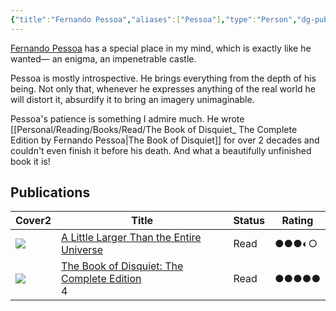 ```yaml
---
{"title":"Fernando Pessoa","aliases":["Pessoa"],"type":"Person","dg-publish":true,"dg-note-icon":2,"tags":["person","person/writer"],"updated":"2023-10-08T11:58:33+06:00","created":"2023-01-15T11:36:37+06:00","dg-path":"Entities/People/Fernando Pessoa.md","permalink":"/entities/people/fernando-pessoa/","dgPassFrontmatter":true,"noteIcon":2}
---
```


[Fernando Pessoa](https://en.wikipedia.org/wiki/Fernando%20Pessoa) has a special place in my mind, which is exactly like he wanted— an enigma, an impenetrable castle.

Pessoa is mostly introspective. He brings everything from the depth of his being. Not only that, whenever he expresses anything of the real world he will distort it, absurdify it to bring an imagery unimaginable.

Pessoa's patience is something I admire much. He wrote [[Personal/Reading/Books/Read/The Book of Disquiet_ The Complete Edition by Fernando Pessoa\|The Book of Disquiet]] for over 2 decades and couldn't even finish it before his death. And what a beautifully unfinished book it is!
## Publications

<div><table class="dataview table-view-table"><thead class="table-view-thead"><tr class="table-view-tr-header"><th class="table-view-th"><span>Cover</span><span class="dataview small-text">2</span></th><th class="table-view-th"><span>Title</span></th><th class="table-view-th"><span>Status</span></th><th class="table-view-th"><span>Rating</span></th></tr></thead><tbody class="table-view-tbody"><tr><td><span><img src="https://images-na.ssl-images-amazon.com/images/S/compressed.photo.goodreads.com/books/1469988212i/63116.jpg" referrerpolicy="no-referrer"></span></td><td><span><a data-tooltip-position="top" aria-label="Personal/Reading/Books/Read/A Little Larger Than the Entire Universe by Fernando Pessoa.md" data-href="Personal/Reading/Books/Read/A Little Larger Than the Entire Universe by Fernando Pessoa.md" href="Personal/Reading/Books/Read/A Little Larger Than the Entire Universe by Fernando Pessoa.md" class="internal-link" target="_blank" rel="noopener">A Little Larger Than the Entire Universe</a></span></td><td><span>Read</span></td><td><span>●●●◐○</span></td></tr><tr><td><span><img src="https://images-na.ssl-images-amazon.com/images/S/compressed.photo.goodreads.com/books/1591219012i/40881621.jpg" referrerpolicy="no-referrer"></span></td><td><span><a data-tooltip-position="top" aria-label="Personal/Reading/Books/Read/The Book of Disquiet_ The Complete Edition by Fernando Pessoa.md" data-href="Personal/Reading/Books/Read/The Book of Disquiet_ The Complete Edition by Fernando Pessoa.md" href="Personal/Reading/Books/Read/The Book of Disquiet_ The Complete Edition by Fernando Pessoa.md" class="internal-link" target="_blank" rel="noopener">The Book of Disquiet: The Complete Edition</a><div class="snw-reference snw-link snw-link-preview" data-snw-type="link" data-snw-reallink="Personal/Reading/Books/Read/The Book of Disquiet_ The Complete Edition by Fernando Pessoa" data-snw-key="Personal/Reading/Books/Read/The Book of Disquiet_ The Complete Edition by Fernando Pessoa" data-snw-filepath="Personal/Reading/Books/Read/The Book of Disquiet_ The Complete Edition by Fernando Pessoa" snw-data-line-number="17" aria-expanded="false">4</div></span></td><td><span>Read</span></td><td><span>●●●●●</span></td></tr></tbody></table></div>